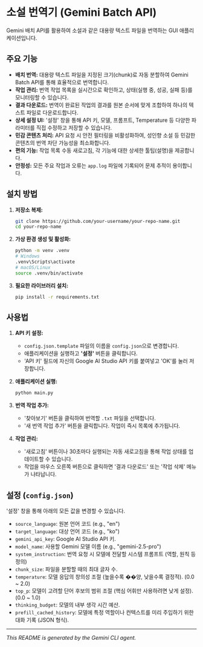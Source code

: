 # 소설 번역기 (Gemini Batch API)

Gemini 배치 API를 활용하여 소설과 같은 대용량 텍스트 파일을 번역하는 GUI 애플리케이션입니다.

## 주요 기능

*   **배치 번역:** 대용량 텍스트 파일을 지정된 크기(chunk)로 자동 분할하여 Gemini Batch API를 통해 효율적으로 번역합니다.
*   **작업 관리:** 번역 작업 목록을 실시간으로 확인하고, 상태(실행 중, 성공, 실패 등)를 모니터링할 수 있습니다.
*   **결과 다운로드:** 번역이 완료된 작업의 결과를 원본 순서에 맞게 조합하여 하나의 텍스트 파일로 다운로드합니다.
*   **상세 설정 UI:** '설정' 창을 통해 API 키, 모델, 프롬프트, Temperature 등 다양한 파라미터를 직접 수정하고 저장할 수 있습니다.
*   **민감 콘텐츠 처리:** API 요청 시 안전 필터링을 비활성화하여, 성인향 소설 등 민감한 콘텐츠의 번역 차단 가능성을 최소화합니다.
*   **편의 기능:** 작업 목록 수동 새로고침, 각 기능에 대한 상세한 툴팁(설명)을 제공합니다.
*   **안정성:** 모든 주요 작업과 오류는 `app.log` 파일에 기록되어 문제 추적이 용이합니다.

## 설치 방법

1.  **저장소 복제:**
    ```bash
    git clone https://github.com/your-username/your-repo-name.git
    cd your-repo-name
    ```

2.  **가상 환경 생성 및 활성화:**
    ```bash
    python -m venv .venv
    # Windows
    .venv\Scripts\activate
    # macOS/Linux
    source .venv/bin/activate
    ```

3.  **필요한 라이브러리 설치:**
    ```bash
    pip install -r requirements.txt
    ```

## 사용법

1.  **API 키 설정:**
    *   `config.json.template` 파일의 이름을 `config.json`으로 변경합니다.
    *   애플리케이션을 실행하고 **'설정'** 버튼을 클릭합니다.
    *   'API 키' 필드에 자신의 Google AI Studio API 키를 붙여넣고 'OK'를 눌러 저장합니다.

2.  **애플리케이션 실행:**
    ```bash
    python main.py
    ```

3.  **번역 작업 추가:**
    *   '찾아보기' 버튼을 클릭하여 번역할 `.txt` 파일을 선택합니다.
    *   '새 번역 작업 추가' 버튼을 클릭합니다. 작업이 즉시 목록에 추가됩니다.

4.  **작업 관리:**
    *   '새로고침' 버튼이나 30초마다 실행되는 자동 새로고침을 통해 작업 상태를 업데이트할 수 있습니다.
    *   작업을 마우스 오른쪽 버튼으로 클릭하면 '결과 다운로드' 또는 '작업 삭제' 메뉴가 나타납니다.

## 설정 (`config.json`)

'설정' 창을 통해 아래의 모든 값을 변경할 수 있습니다.

*   `source_language`: 원본 언어 코드 (e.g., "en")
*   `target_language`: 대상 언어 코드 (e.g., "ko")
*   `gemini_api_key`: Google AI Studio API 키.
*   `model_name`: 사용할 Gemini 모델 이름 (e.g., "gemini-2.5-pro")
*   `system_instruction`: 번역 요청 시 모델에 전달할 시스템 프롬프트 (역할, 원칙 등 정의)
*   `chunk_size`: 파일을 분할할 때의 최대 글자 수.
*   `temperature`: 모델 응답의 창의성 조절 (높을수록 ��양, 낮을수록 결정적). (0.0 ~ 2.0)
*   `top_p`: 모델이 고려할 단어 후보의 범위 조절 (핵심 어휘만 사용하려면 낮게 설정). (0.0 ~ 1.0)
*   `thinking_budget`: 모델의 내부 생각 시간 예산.
*   `prefill_cached_history`: 모델에 특정 역할이나 컨텍스트를 미리 주입하기 위한 대화 기록 (JSON 형식).

---
*This README is generated by the Gemini CLI agent.*

